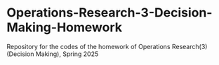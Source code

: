 # Operations-Research-3-Decision-Making-Homework

Repository for the codes of the homework of Operations Research(3)(Decision Making), Spring 2025
